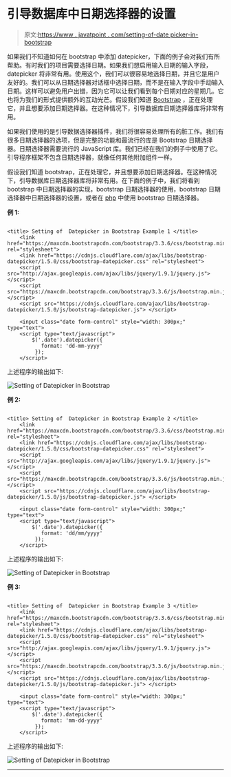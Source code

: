 # 引导数据库中日期选择器的设置

> 原文:[https://www . javatpoint . com/setting-of-date picker-in-bootstrap](https://www.javatpoint.com/setting-of-datepicker-in-bootstrap)

如果我们不知道如何在 bootstrap 中添加 datepicker，下面的例子会对我们有所帮助。有时我们的项目需要选择日期。如果我们想启用输入日期的输入字段，datepicker 将非常有用。使用这个，我们可以很容易地选择日期，并且它是用户友好的。我们可以从日期选择器对话框中选择日期，而不是在输入字段中手动输入日期。这样可以避免用户出错，因为它可以让我们看到每个日期对应的星期几。它也将为我们的形式提供额外的互动光芒。假设我们知道 [Bootstrap](https://www.javatpoint.com/bootstrap-tutorial) ，正在处理它，并且想要添加日期选择器。在这种情况下，引导数据库日期选择器库将非常有用。

如果我们使用的是引导数据选择器插件，我们将很容易处理所有的脏工作。我们有很多日期选择器的选项，但是完整的功能和最流行的库是 Bootstrap 日期选择器。日期选择器需要流行的 JavaScript 库。我们已经在我们的例子中使用了它。引导程序框架不包含日期选择器，就像任何其他附加组件一样。

假设我们知道 bootstrap，正在处理它，并且想要添加日期选择器。在这种情况下，引导数据库日期选择器库将非常有用。在下面的例子中，我们将看到 bootstrap 中日期选择器的实现，bootstrap 日期选择器的使用，bootstrap 日期选择器中日期选择器的设置，或者在 [php](https://www.javatpoint.com/php-tutorial) 中使用 bootstrap 日期选择器。

**例 1:**

```

<title> Setting of  Datepicker in Bootstrap Example 1 </title>  
    <link href="https://maxcdn.bootstrapcdn.com/bootstrap/3.3.6/css/bootstrap.min.css" rel="stylesheet">  
    <link href="https://cdnjs.cloudflare.com/ajax/libs/bootstrap-datepicker/1.5.0/css/bootstrap-datepicker.css" rel="stylesheet">  
    <script src="http://ajax.googleapis.com/ajax/libs/jquery/1.9.1/jquery.js"> </script>  
    <script src="https://maxcdn.bootstrapcdn.com/bootstrap/3.3.6/js/bootstrap.min.js"> </script>  
    <script src="https://cdnjs.cloudflare.com/ajax/libs/bootstrap-datepicker/1.5.0/js/bootstrap-datepicker.js"> </script>  

    <input class="date form-control" style="width: 300px;" type="text">  
    <script type="text/javascript">  
        $('.date').datepicker({  
           format: 'dd-mm-yyyy'
         });  
    </script>

```

上述程序的输出如下:

![Setting of Datepicker in Bootstrap](../Images/ee3dc99667322aa852c432387ed8f94a.png)

**例 2:**

```

<title> Setting of  Datepicker in Bootstrap Example 2 </title>  
    <link href="https://maxcdn.bootstrapcdn.com/bootstrap/3.3.6/css/bootstrap.min.css" rel="stylesheet">  
    <link href="https://cdnjs.cloudflare.com/ajax/libs/bootstrap-datepicker/1.5.0/css/bootstrap-datepicker.css" rel="stylesheet">  
    <script src="http://ajax.googleapis.com/ajax/libs/jquery/1.9.1/jquery.js"> </script>  
    <script src="https://maxcdn.bootstrapcdn.com/bootstrap/3.3.6/js/bootstrap.min.js"> </script>  
    <script src="https://cdnjs.cloudflare.com/ajax/libs/bootstrap-datepicker/1.5.0/js/bootstrap-datepicker.js"> </script>  

    <input class="date form-control" style="width: 300px;" type="text">  
    <script type="text/javascript">  
        $('.date').datepicker({  
           format: 'dd/mm/yyyy'
         });  
    </script>  

```

上述程序的输出如下:

![Setting of Datepicker in Bootstrap](../Images/f353f9ba3e788b916c461e071e63184e.png)

**例 3:**

```

<title> Setting of  Datepicker in Bootstrap Example 3 </title>  
    <link href="https://maxcdn.bootstrapcdn.com/bootstrap/3.3.6/css/bootstrap.min.css" rel="stylesheet">  
    <link href="https://cdnjs.cloudflare.com/ajax/libs/bootstrap-datepicker/1.5.0/css/bootstrap-datepicker.css" rel="stylesheet">  
    <script src="http://ajax.googleapis.com/ajax/libs/jquery/1.9.1/jquery.js"> </script>  
    <script src="https://maxcdn.bootstrapcdn.com/bootstrap/3.3.6/js/bootstrap.min.js">  </script>  
    <script src="https://cdnjs.cloudflare.com/ajax/libs/bootstrap-datepicker/1.5.0/js/bootstrap-datepicker.js"> </script>  

    <input class="date form-control" style="width: 300px;" type="text">  
    <script type="text/javascript">  
        $('.date').datepicker({  
           format: 'mm-dd-yyyy'
         });  
    </script>

```

上述程序的输出如下:

![Setting of Datepicker in Bootstrap](../Images/8d170eb0e33b1091bdd2cc1688be4e78.png)

* * *